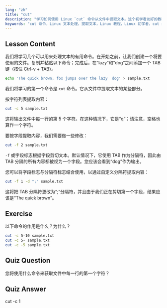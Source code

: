 ```yaml
---
lang: "zh"
title: "cut"
description: "学习如何使用 Linux `cut` 命令从文件中提取文本。这个初学者友好的教程涵盖了字符和字段剪切。提高您的 Linux 文本处理技能！"
keywords: "cut 命令，Linux 文本处理，提取文本，Linux 教程，Linux 初学者，cut 示例，Linux 指南"
---
```


## Lesson Content

我们将学习几个可以用来处理文本的有用命令。在开始之前，让我们创建一个将要使用的文件。复制并粘贴以下命令；完成后，在“lazy”和“dog”之间添加一个 TAB 键（按住 Ctrl-v + TAB）。

```bash
echo 'The quick brown; fox jumps over the lazy  dog' > sample.txt
```

我们将学习的第一个命令是 `cut` 命令。它从文件中提取文本的某些部分。

按字符列表提取内容：

```bash
cut -c 5 sample.txt
```

这将输出文件中每一行的第 5 个字符。在这种情况下，它是“q”；请注意，空格也算作一个字符。

要按字段提取内容，我们需要做一些修改：

```bash
cut -f 2 sample.txt
```

`-f` 或字段标志根据字段剪切文本。默认情况下，它使用 TAB 作为分隔符，因此由 TAB 分隔的所有内容都被视为一个字段。您应该会看到“dog”作为输出。

您可以将字段标志与分隔符标志结合使用，以通过自定义分隔符提取内容：

```bash
cut -f 1 -d ";" sample.txt
```

这将把 TAB 分隔符更改为“;”分隔符，并且由于我们正在剪切第一个字段，结果应该是“The quick brown”。

## Exercise

以下命令的作用是什么？为什么？

```bash
cut -c 5-10 sample.txt
cut -c 5- sample.txt
cut -c -5 sample.txt
```

## Quiz Question

您将使用什么命令来获取文件中每一行的第一个字符？

## Quiz Answer

cut -c 1

